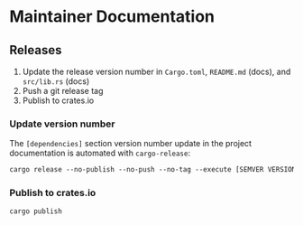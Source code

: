 # Maintainer Documentation

## Releases

1. Update the release version number in `Cargo.toml`, `README.md` (docs), and `src/lib.rs` (docs)
2. Push a git release tag
3. Publish to crates.io

### Update version number

The `[dependencies]` section version number update in the project documentation is automated with `cargo-release`:

```txt
cargo release --no-publish --no-push --no-tag --execute [SEMVER VERSION NUMBER]
```

### Publish to crates.io

```txt
cargo publish
```
